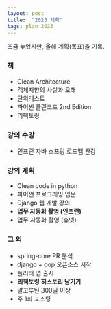 ```yaml
---
layout: post
title:  "2023 계획"
tags: plan 2023 
---
```


조금 늦었지만, 올해 계획(목표)을 기록.

### 책

* Clean Architecture
* 객체지향의 사실과 오해
* 단위테스트
* 파이썬 클린코드 2nd Edition
* 리팩토링

### 강의 수강

* 인프런 자바 스프링 로드맵 완강

### 강의 계획

* Clean code in python
* 파이썬 프로그래밍 입문
* Django 웹 개발 강의
* **업무 자동화 촬영 (인프런)**
* 업무 자동화 촬영 (휴넷)

### 그 외

* spring-core PR 분석
* django + oop 오픈소스 시작
* 플러터 앱 출시
* **리팩토링 히스토리 남기기**
* 알고루틴 300일 이상
* 주 1회 포스팅
